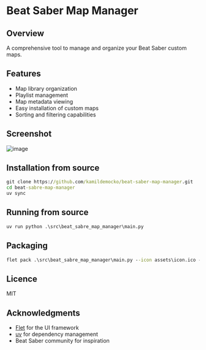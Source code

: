 # Beat Saber Map Manager
## Overview
A comprehensive tool to manage and organize your Beat Saber custom maps.

## Features
- Map library organization
- Playlist management
- Map metadata viewing
- Easy installation of custom maps
- Sorting and filtering capabilities

## Screenshot
![image](https://github.com/user-attachments/assets/ea7003ed-5418-4cf8-a5c4-702393fa4b26)


## Installation from source
```cmd
git clone https://github.com/kamildemocko/beat-saber-map-manager.git
cd beat-sabre-map-manager
uv sync
```

## Running from source
```cmd
uv run python .\src\beat_sabre_map_manager\main.py
```

## Packaging
```cmd
flet pack .\src\beat_sabre_map_manager\main.py --icon assets\icon.ico --pyinstaller-build-args --onedir
```

## Licence
MIT

## Acknowledgments
- [Flet](https://flet.dev/) for the UI framework
- [uv](https://github.com/astral-sh/uv) for dependency management
- Beat Saber community for inspiration
```
